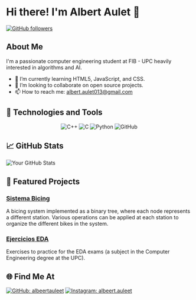 # Hi there! I'm Albert Aulet 👋

[![GitHub followers](https://img.shields.io/github/followers/albeertauleet?style=social)](https://github.com/albeertauleet)

## About Me

I'm a passionate computer engineering student at FIB - UPC heavily interested in algorithms and AI.

- 🌱 I’m currently learning HTML5, JavaScript, and CSS.
- 👯 I’m looking to collaborate on open source projects.
- 📫 How to reach me: albert.aulet013@gmail.com

## 🚀 Technologies and Tools

<p align="center">
    <img src="https://img.shields.io/badge/-C++-00599C?style=flat-square&logo=c%2B%2B" alt="C++">
    <img src="https://img.shields.io/badge/-C-A8B9CC?style=flat-square&logo=c" alt="C">
    <img src="https://img.shields.io/badge/-Python-black?style=flat-square&logo=python" alt="Python">
    <img src="https://img.shields.io/badge/-GitHub-181717?style=flat-square&logo=github" alt="GitHub">
</p>

## 📈 GitHub Stats

![Your GitHub Stats](https://github-readme-stats.vercel.app/api?username=albeertauleet&show_icons=true&hide_border=true&theme=radical)

## 📌 Featured Projects

### [Sistema Bicing](https://github.com/albeertauleet/sistema-bicing)
A bicing system implemented as a binary tree, where each node represents a different station. Various operations can be applied at each station to organize the different bikes in the system.

### [Ejercicios EDA](https://github.com/albeertauleet/ejercicios-eda)
Exercises to practice for the EDA exams (a subject in the Computer Engineering degree at the UPC).

## 🌐 Find Me At

[![GitHub: albeertauleet](https://img.shields.io/github/followers/albeertauleet?style=social)](https://github.com/albeertauleet)
[![Instagram: albeert.auleet](https://img.shields.io/badge/-albeert.auleet-E4405F?style=flat-square&logo=instagram&logoColor=white&link=https://www.instagram.com/albeert.auleet/)](https://www.instagram.com/albeert.auleet/)
